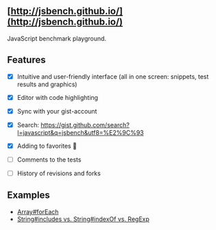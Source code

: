 [http://jsbench.github.io/](http://jsbench.github.io/)
---------------------

JavaScript benchmark playground.


## Features
 - [x] Intuitive and user-friendly interface (all in one screen: snippets, test results and graphics)
 - [x] Editor with code highlighting
 - [x] Sync with your gist-account
 - [x] Search: https://gist.github.com/search?l=javascript&q=jsbench&utf8=%E2%9C%93
 - [x] Adding to favorites :star2:
 - [ ] Comments to the tests
 - [ ] History of revisions and forks


## Examples
 - [Array#forEach](http://jsbench.github.io/#934845e96f163934870e)
 - [String#includes vs. String#indexOf vs. RegExp](http://jsbench.github.io/#a4612afd0cd26e911ee8)
